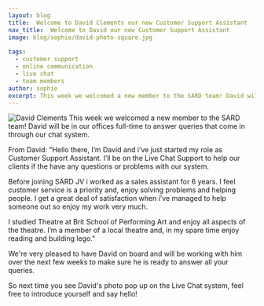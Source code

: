 ```yaml
---
layout: blog
title:  Welcome to David Clements our new Customer Support Assistant
nav_title:  Welcome to David our new Customer Support Assistant
image: blog/sophie/david-photo-square.jpg
  
tags:
  - customer support
  - online communication
  - live chat
  - team members
author: sophie
excerpt: This week we welcomed a new member to the SARD team! David will be in our offices full-time to answer queries that come in through our chat system. 
---
```

![David Clements](/images/blog/sophie/david-photo-square.jpg)
This week we welcomed a new member to the SARD team! David will be in our offices full-time to answer queries that come in through our chat system. 

From David:
"Hello there, I’m David and i’ve just started my role as Customer Support Assistant. I’ll be on the Live Chat Support to help our clients if the have any questions or problems with our system.

Before joining SARD JV i worked as a sales assistant for 6 years. I feel customer service is a priority and, enjoy solving problems and helping people. I get a great deal of satisfaction when i’ve managed to help someone out so enjoy my work very much.  

I studied Theatre at Brit School of Performing Art and enjoy all aspects of the theatre. I’m a member of a local theatre and, in my spare time enjoy reading and building lego."

We're very pleased to have David on board and will be working with him over the next few weeks to make sure he is ready to answer all your queries.

So next time you see David's photo pop up on the Live Chat system, feel free to introduce yourself and say hello! 




